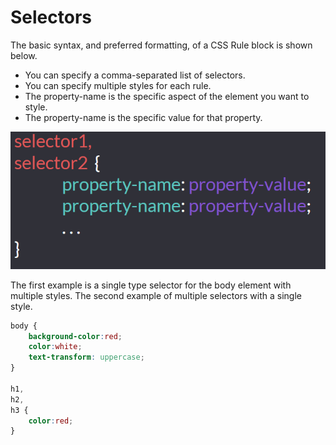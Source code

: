 # Selectors

The basic syntax, and preferred formatting, of a CSS Rule block is shown below. 

* You can specify a comma-separated list of selectors.
* You can specify multiple styles for each rule.
* The property-name is the specific aspect of the element you want to style.
* The property-name is the specific value for that property.

![](../../.gitbook/assets/image%20%28246%29.png)

The first example is a single type selector for the body element with multiple styles. The second example of multiple selectors with a single style.

```css
body {
    background-color:red;
    color:white;
    text-transform: uppercase;
}

h1, 
h2,
h3 {
    color:red;
}
```

